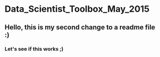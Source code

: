 # Data_Scientist_Toolbox_May_2015
## Hello, this is my second change to a readme file :)
### Let's see if this works ;)
